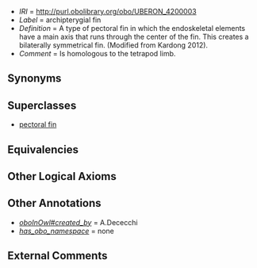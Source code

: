  * *IRI* = http://purl.obolibrary.org/obo/UBERON_4200003
 * *Label* = archipterygial fin
 * *Definition* = A type of pectoral fin in which the endoskeletal elements have a main axis that runs through the center of the fin. This creates a bilaterally symmetrical fin. (Modified from Kardong 2012).
 * *Comment* = Is homologous to the tetrapod limb.

## Synonyms


## Superclasses

 * [pectoral fin](../../UBERON/51/UBERON_0000151.md)

## Equivalencies


## Other Logical Axioms


## Other Annotations

 * *[oboInOwl#created_by](../../oboInOwl#created/by/oboInOwl#created_by.md)* = A.Dececchi
 * *[has_obo_namespace](../../ce/oboInOwl#hasOBONamespace.md)* = none

## External Comments


